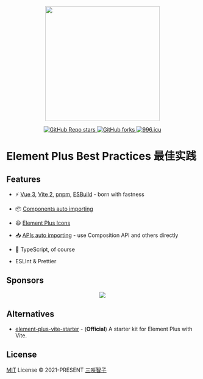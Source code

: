 <p align="center">
  <img width="300px" src="https://user-images.githubusercontent.com/10731096/95823103-9ce15780-0d5f-11eb-8010-1bd1b5910d4f.png">
</p>

<p align="center">
  <a href="https://github.com/sxzz/element-plus-best-practices">
    <img alt="GitHub Repo stars" src="https://img.shields.io/github/stars/sxzz/element-plus-best-practices?style=social">
  </a>
  <a href="https://github.com/sxzz/element-plus-best-practices">
    <img alt="GitHub forks" src="https://img.shields.io/github/forks/sxzz/element-plus-best-practices?style=social">
  </a>
  <a href="https://996.icu">
    <img src="https://img.shields.io/badge/link-996.icu-red.svg" alt="996.icu" />
  </a>
  <br>
</p>

# Element Plus Best Practices 最佳实践

## Features

- ⚡️ [Vue 3](https://github.com/vuejs/vue-next), [Vite 2](https://github.com/vitejs/vite), [pnpm](https://pnpm.js.org/), [ESBuild](https://github.com/evanw/esbuild) - born with fastness

- 📦 [Components auto importing](https://github.com/antfu/unplugin-auto-import)

- 😃 [Element Plus Icons](https://github.com/antfu/unplugin-icons)

- 📥 [APIs auto importing](https://github.com/antfu/unplugin-auto-import) - use Composition API and others directly

- 🦾 TypeScript, of course

- ESLInt & Prettier

## Sponsors

<p align="center">
  <a href="https://cdn.jsdelivr.net/gh/sxzz/sponsors/sponsors.svg">
    <img src='https://cdn.jsdelivr.net/gh/sxzz/sponsors/sponsors.svg'/>
  </a>
</p>

## Alternatives

- [element-plus-vite-starter](https://github.com/element-plus/element-plus-vite-starter) - (**Official**) A starter kit for Element Plus with Vite.

## License

[MIT](./LICENSE) License © 2021-PRESENT [三咲智子](https://github.com/sxzz)
